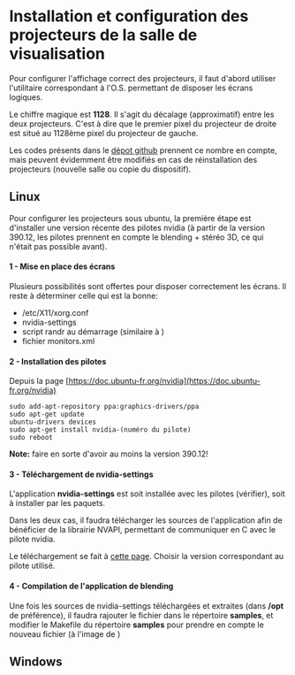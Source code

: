 # Installation et configuration des projecteurs de la salle de visualisation

Pour configurer l'affichage correct des projecteurs, il faut d'abord utiliser l'utilitaire correspondant à l'O.S. permettant de disposer les écrans logiques.

Le chiffre magique est **1128**. Il s'agit du décalage (approximatif) entre les deux projecteurs. C'est à dire que le premier pixel du projecteur de droite est situé au 1128ème pixel du projecteur de gauche.

Les codes présents dans le [dépot github]() prennent ce nombre en compte, mais peuvent évidemment être modifiés en cas de réinstallation des projecteurs (nouvelle salle ou copie du dispositif).

## Linux

Pour configurer les projecteurs sous ubuntu, la première étape est d'installer une version récente des pilotes nvidia (à partir de la version 390.12, les pilotes prennent en compte le blending + stéréo 3D, ce qui n'était pas possible avant). 

#### 1 - Mise en place des écrans
Plusieurs possibilités sont offertes pour disposer correctement les écrans. Il reste à déterminer celle qui est la bonne:
* /etc/X11/xorg.conf
* nvidia-settings
* script randr au démarrage (similaire à )
* fichier monitors.xml

#### 2 - Installation des pilotes
Depuis la page [https://doc.ubuntu-fr.org/nvidia](https://doc.ubuntu-fr.org/nvidia)
```
sudo add-apt-repository ppa:graphics-drivers/ppa 
sudo apt-get update 
ubuntu-drivers devices  
sudo apt-get install nvidia-(numéro du pilote)
sudo reboot
```
**Note:** faire en sorte d'avoir au moins la version 390.12!

#### 3 - Téléchargement de nvidia-settings
L'application **nvidia-settings** est soit installée avec les pilotes (vérifier), soit à installer par les paquets.

Dans les deux cas, il faudra télécharger les sources de l'application afin de bénéficier de la librairie NVAPI, permettant de communiquer en C avec le pilote nvidia.

Le téléchargement se fait à [cette page](https://github.com/NVIDIA/nvidia-settings/releases). Choisir la version correspondant au pilote utilisé.

#### 4 - Compilation de l'application de blending
Une fois les sources de nvidia-settings téléchargées et extraites (dans **/opt** de préférence), il faudra rajouter le fichier dans le répertoire **samples**, et modifier le Makefile du répertoire **samples** pour prendre en compte le nouveau fichier (à l'image de )

## Windows
